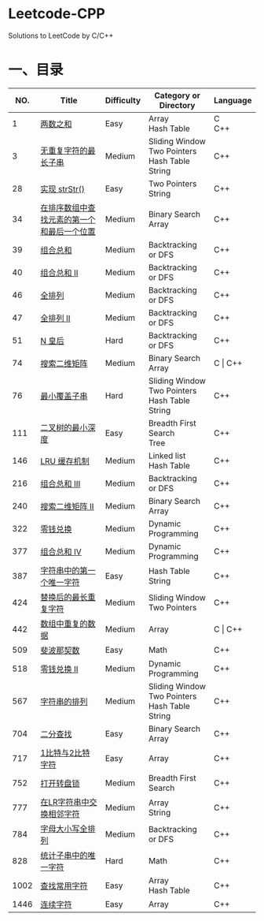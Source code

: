 # Leetcode-CPP
Solutions to LeetCode by C/C++

# 一、目录

| NO.  | Title                                                        | Difficulty | Category or Directory                                     | Language |
| ---- | ------------------------------------------------------------ | ---------- | --------------------------------------------------------- | -------- |
| 1    | [两数之和](https://leetcode-cn.com/problems/two-sum/description/) | Easy       | Array<br/>Hash Table                                      | C<br>C++ |
| 3    | [无重复字符的最长子串](https://leetcode-cn.com/problems/longest-substring-without-repeating-characters/description/) | Medium     | Sliding Window<br/>Two Pointers<br/>Hash Table<br/>String | C++      |
| 28   | [实现 strStr()](https://leetcode-cn.com/problems/implement-strstr/description/) | Easy       | Two Pointers<br/>String                                   | C++      |
| 34   | [在排序数组中查找元素的第一个和最后一个位置](https://leetcode-cn.com/problems/find-first-and-last-position-of-element-in-sorted-array/description/) | Medium     | Binary Search<br/>Array                                   | C++      |
| 39   | [组合总和](https://leetcode-cn.com/problems/combination-sum/description/) | Medium     | Backtracking or DFS                                       | C++      |
| 40   | [组合总和 II](https://leetcode-cn.com/problems/combination-sum-ii/description/) | Medium     | Backtracking or DFS                                       | C++      |
| 46   | [全排列](https://leetcode-cn.com/problems/permutations/description/) | Medium     | Backtracking or DFS                                       | C++      |
| 47   | [全排列 II](https://leetcode-cn.com/problems/permutations-ii/description/) | Medium     | Backtracking or DFS                                       | C++      |
| 51   | [N 皇后](https://leetcode-cn.com/problems/n-queens/description/) | Hard       | Backtracking or DFS                                       | C++      |
| 74   | [搜索二维矩阵](https://leetcode-cn.com/problems/search-a-2d-matrix/description/) | Medium     | Binary Search<br/>Array                                   | C \| C++ |
| 76   | [最小覆盖子串](https://leetcode-cn.com/problems/minimum-window-substring/description/) | Hard       | Sliding Window<br/>Two Pointers<br/>Hash Table<br/>String | C++      |
| 111  | [二叉树的最小深度](https://leetcode-cn.com/problems/minimum-depth-of-binary-tree/description/) | Easy       | Breadth First Search<br/>Tree                             | C++      |
| 146  | [LRU 缓存机制](https://leetcode-cn.com/problems/lru-cache/description/) | Medium     | Linked list<br/>Hash Table                                | C++      |
| 216  | [组合总和 III](https://leetcode-cn.com/problems/combination-sum-iii/description/) | Medium     | Backtracking or DFS                                       | C++      |
| 240  | [搜索二维矩阵 II](https://leetcode-cn.com/problems/search-a-2d-matrix-ii/description/) | Medium     | Binary Search<br/>Array                                   | C++      |
| 322  | [零钱兑换](https://leetcode-cn.com/problems/coin-change/description/) | Medium     | Dynamic Programming                                       | C++      |
| 377  | [组合总和 Ⅳ](https://leetcode-cn.com/problems/combination-sum-iv/description/) | Medium     | Dynamic Programming                                       | C++      |
| 387  | [字符串中的第一个唯一字符](https://leetcode-cn.com/problems/first-unique-character-in-a-string/description/) | Easy       | Hash Table<br/>String                                     | C++      |
| 424  | [替换后的最长重复字符](https://leetcode-cn.com/problems/longest-repeating-character-replacement/description/) | Medium     | Sliding Window<br/>Two Pointers                           | C++      |
| 442  | [数组中重复的数据](https://leetcode-cn.com/problems/find-all-duplicates-in-an-array/description/) | Medium     | Array                                                     | C \| C++ |
| 509  | [斐波那契数](https://leetcode-cn.com/problems/fibonacci-number/description/) | Easy       | Math                                                      | C++      |
| 518  | [零钱兑换 II](https://leetcode-cn.com/problems/coin-change-2/description/) | Medium     | Dynamic Programming                                       | C++      |
| 567  | [字符串的排列](https://leetcode-cn.com/problems/permutation-in-string/description/) | Medium     | Sliding Window<br/>Two Pointers<br/>Hash Table<br/>String | C++      |
| 704  | [二分查找](https://leetcode-cn.com/problems/binary-search/description/) | Easy       | Binary Search<br/>Array                                   | C++      |
| 717  | [1比特与2比特字符](https://leetcode-cn.com/problems/1-bit-and-2-bit-characters/description/) | Easy       | Array                                                     | C++      |
| 752  | [打开转盘锁](https://leetcode-cn.com/problems/open-the-lock/description/) | Medium     | Breadth First Search                                      | C++      |
| 777  | [在LR字符串中交换相邻字符](https://leetcode-cn.com/problems/swap-adjacent-in-lr-string/description/) | Medium     | Array<br/>String                                          | C++      |
| 784  | [字母大小写全排列](https://leetcode-cn.com/problems/letter-case-permutation/description/) | Medium     | Backtracking or DFS                                       | C++      |
| 828  | [统计子串中的唯一字符](https://leetcode-cn.com/problems/count-unique-characters-of-all-substrings-of-a-given-string/description/) | Hard       | Math                                                      | C++      |
| 1002 | [查找常用字符](https://leetcode-cn.com/problems/find-common-characters/description/) | Easy       | Array<br/>Hash Table                                      | C++      |
| 1446 | [连续字符](https://leetcode-cn.com/problems/consecutive-characters/description/) | Easy       | Array                                                     | C++      |

